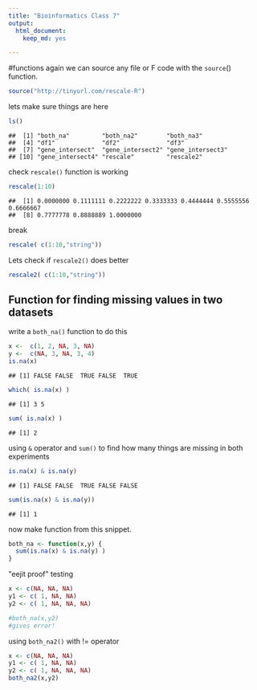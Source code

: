 ```yaml
---
title: "Bioinformatics Class 7"
output: 
  html_document: 
    keep_md: yes

---
```




#functions again
we can source any file or F code with the `source`() function. 

```r
source("http://tinyurl.com/rescale-R")
```
lets make sure things are here


```r
ls()
```

```
##  [1] "both_na"         "both_na2"        "both_na3"       
##  [4] "df1"             "df2"             "df3"            
##  [7] "gene_intersect"  "gene_intersect2" "gene_intersect3"
## [10] "gene_intersect4" "rescale"         "rescale2"
```

check `rescale()` function is working


```r
rescale(1:10)
```

```
##  [1] 0.0000000 0.1111111 0.2222222 0.3333333 0.4444444 0.5555556 0.6666667
##  [8] 0.7777778 0.8888889 1.0000000
```


break 

```r
rescale( c(1:10,"string"))
```

Lets check if `rescale2()` does better 


```r
rescale2( c(1:10,"string"))
```
## Function for finding missing values in two datasets

write a `both_na()` function to do this 

```r
x <-  c(1, 2, NA, 3, NA)
y <-  c(NA, 3, NA, 3, 4)
is.na(x)
```

```
## [1] FALSE FALSE  TRUE FALSE  TRUE
```

```r
which( is.na(x) )
```

```
## [1] 3 5
```

```r
sum( is.na(x) )
```

```
## [1] 2
```

using `&` operator and `sum()` to find how many things are missing in both experiments

```r
is.na(x) & is.na(y)
```

```
## [1] FALSE FALSE  TRUE FALSE FALSE
```

```r
sum(is.na(x) & is.na(y))
```

```
## [1] 1
```

now make function from this snippet. 


```r
both_na <- function(x,y) {
  sum(is.na(x) & is.na(y) ) 
}
```

"eejit proof" testing 

```r
x <- c(NA, NA, NA)
y1 <- c( 1, NA, NA)
y2 <- c( 1, NA, NA, NA)

#both_na(x,y2)
#gives error!
```
using `both_na2()` with != operator


```r
x <- c(NA, NA, NA)
y1 <- c( 1, NA, NA)
y2 <- c( 1, NA, NA, NA)
both_na2(x,y2)
```



